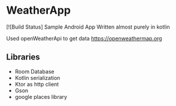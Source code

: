 # WeatherApp
[![Build Status]
Sample Android App Written almost purely in kotlin

Used openWeatherApi to get data https://openweathermap.org

## Libraries

- Room Database
- Kotlin serialization
- Ktor as http client
- Gson
- google places library

